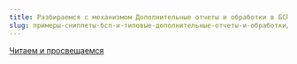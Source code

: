 ```yaml
---
title: Разбираемся с механизмом Дополнительные отчеты и обработки в БСП
slug: примеры-сниппеты-бсп-и-типовые-дополнительные-отчеты-и-обработки/разбираемся-с-механизмом-дополнительные-отчеты-и-обработки-в-бсп
---
```


[Читаем и просвещаемся](https://infostart.ru/1c/articles/558559/)